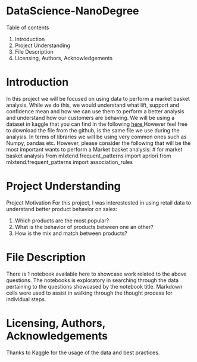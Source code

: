 # DataScience-NanoDegree
Table of contents
1. Introduction
2. Project Understanding
3. File Description
4. Licensing, Authors, Acknowledgements

<h1>Introduction</h1>
In this project we will be focused on using data to perform a market basket analysis. While we do this, we would understand what lift, support and confidence mean and how we can use them to perform a better analysis and understand how our customers are behaving. We will be using a dataset in kaggle that you can find in the following <a href="https://www.kaggle.com/roshansharma/market-basket-optimization"> here </a> However feel free to download the file from the github, is the same file we use during the analysis. In terms of libraries we will be using very common ones such as Numpy, pandas etc. However, please consider the following that will be the most important wants to perform a Market basket analysis:
# for market basket analysis
from mlxtend.frequent_patterns import apriori
from mlxtend.frequent_patterns import association_rules

<h1>Project Understanding</h1>

Project Motivation
For this project, I was interestested in using retail data to understand better product behavior on sales:

1. Which products are the most popular?
2. What is the behavior of products between one an other?
3. How is the mix and match between products?


<h1>File Description</h1>
There is 1 notebook available here to showcase work related to the above questions. The notebooks is exploratory in searching through the data pertaining to the questions showcased by the notebook title. Markdown cells were used to assist in walking through the thought process for individual steps.


<h1>Licensing, Authors, Acknowledgements</h1>

Thanks to Kaggle for the usage of the data and best practices.


